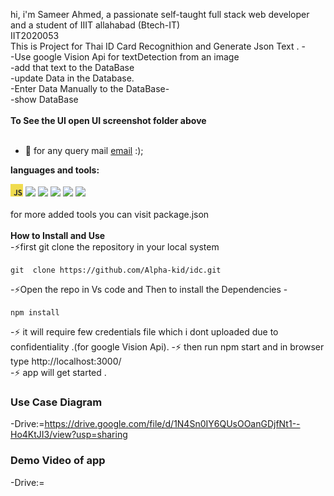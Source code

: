hi, i'm Sameer Ahmed, a passionate self-taught full stack web developer and a student of IIIT allahabad (Btech-IT)<br>
IIT2020053<br>
This is Project for Thai ID Card Recognithion and Generate Json Text . -<br>
-Use google Vision Api for textDetection from an image<br>
-add that text to the DataBase <br>
-update Data in the Database.<br>
-Enter Data Manually to the DataBase-<br>
-show DataBase<br><br>
**To See the UI open UI screenshot folder above**<br><br>

  

- 💬  for any query mail [email](mailto:iit2020053@iiita.ac.in) :);

**languages and tools:**  

<code><img height="20" src="https://raw.githubusercontent.com/github/explore/80688e429a7d4ef2fca1e82350fe8e3517d3494d/topics/javascript/javascript.png"></code>
<code><img height="20" src="https://upload.wikimedia.org/wikipedia/commons/thumb/6/61/HTML5_logo_and_wordmark.svg/800px-HTML5_logo_and_wordmark.svg.png"></code>
<code><img height="20" src="https://upload.wikimedia.org/wikipedia/commons/d/d9/Node.js_logo.svg"></code>
<code><img height="20" src="https://upload.wikimedia.org/wikipedia/commons/9/93/MongoDB_Logo.svg"></code>
<code><img height="20" src="https://www.simpleocr.com/wp-content/uploads/2022/04/google_vision_cloud_ocr_api.jpg"></code>
<code><img height="20" src="https://upload.wikimedia.org/wikipedia/commons/thumb/d/d5/CSS3_logo_and_wordmark.svg/800px-CSS3_logo_and_wordmark.svg.png"></code><br>
<br>
for more added tools you can visit package.json
<br>
<br>
**How to Install and Use**<br>
-⚡first git clone the repository in your local system<br>
```
git  clone https://github.com/Alpha-kid/idc.git
```
-⚡Open the repo in Vs code  and Then to install the Dependencies -
```
npm install
```
-⚡ it will require few credentials file which i dont uploaded due to confidentiality .(for google Vision Api).
-⚡ then run npm start and in browser type http://localhost:3000/<br>
-⚡ app will get started .<br>

### Use Case Diagram<br>
-Drive:=https://drive.google.com/file/d/1N4Sn0IY6QUsOOanGDjfNt1--Ho4KtJI3/view?usp=sharing
### Demo Video of app<br>
-Drive:=



